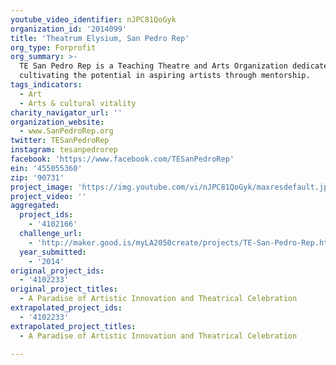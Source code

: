 ```yaml
---
youtube_video_identifier: nJPC81QoGyk
organization_id: '2014099'
title: 'Theatrum Elysium, San Pedro Rep'
org_type: Forprofit
org_summary: >-
  TE San Pedro Rep is a Teaching Theatre and Arts Organization dedicated to
  cultivating the potential in aspiring artists through mentorship.
tags_indicators:
  - Art
  - Arts & cultural vitality
charity_navigator_url: ''
organization_website:
  - www.SanPedroRep.org
twitter: TESanPedroRep
instagram: tesanpedrorep
facebook: 'https://www.facebook.com/TESanPedroRep'
ein: '455055360'
zip: '90731'
project_image: 'https://img.youtube.com/vi/nJPC81QoGyk/maxresdefault.jpg'
project_video: ''
aggregated:
  project_ids:
    - '4102166'
  challenge_url:
    - 'http://maker.good.is/myLA2050create/projects/TE-San-Pedro-Rep.html'
  year_submitted:
    - '2014'
original_project_ids:
  - '4102233'
original_project_titles:
  - A Paradise of Artistic Innovation and Theatrical Celebration
extrapolated_project_ids:
  - '4102233'
extrapolated_project_titles:
  - A Paradise of Artistic Innovation and Theatrical Celebration

---
```

